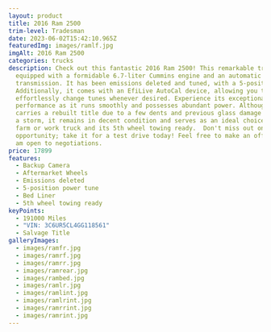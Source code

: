```yaml
---
layout: product
title: 2016 Ram 2500
trim-level: Tradesman
date: 2023-06-02T15:42:10.965Z
featuredImg: images/ramlf.jpg
imgAlt: 2016 Ram 2500
categories: trucks
description: Check out this fantastic 2016 Ram 2500! This remarkable truck is
  equipped with a formidable 6.7-liter Cummins engine and an automatic
  transmission. It has been emissions deleted and tuned, with a 5-position tune.
  Additionally, it comes with an EfiLive AutoCal device, allowing you to
  effortlessly change tunes whenever desired. Experience its exceptional
  performance as it runs smoothly and possesses abundant power. Although it
  carries a rebuilt title due to a few dents and previous glass damage caused by
  a storm, it remains in decent condition and serves as an ideal choice for a
  farm or work truck and its 5th wheel towing ready.  Don't miss out on this
  opportunity; take it for a test drive today! Feel free to make an offer as I
  am open to negotiations.
price: 17899
features:
  - Backup Camera
  - Aftermarket Wheels
  - Emissions deleted
  - 5-position power tune
  - Bed Liner
  - 5th wheel towing ready
keyPoints:
  - 191000 Miles
  - "VIN: 3C6UR5CL4GG118561"
  - Salvage Title
galleryImages:
  - images/ramfr.jpg
  - images/ramrf.jpg
  - images/ramrr.jpg
  - images/ramrear.jpg
  - images/rambed.jpg
  - images/ramlr.jpg
  - images/ramlint.jpg
  - images/ramlrint.jpg
  - images/ramrrint.jpg
  - images/ramrint.jpg
---
```

